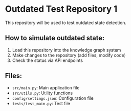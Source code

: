 # Outdated Test Repository 1

This repository will be used to test outdated state detection.

## How to simulate outdated state:
1. Load this repository into the knowledge graph system
2. Make changes to the repository (add files, modify code)
3. Check the status via API endpoints

## Files:
- `src/main.py`: Main application file
- `src/utils.py`: Utility functions
- `config/settings.json`: Configuration file
- `tests/test_main.py`: Test file